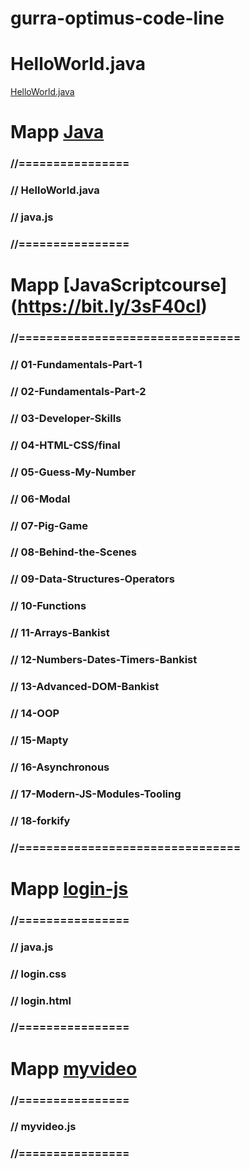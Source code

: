 # gurra-optimus-code-line

# HelloWorld.java
[HelloWorld.java](https://bit.ly/3HSMTdJ)

# Mapp [Java]()
### //================
### // HelloWorld.java
### // java.js
### //================

# Mapp [JavaScriptcourse] (https://bit.ly/3sF40cI)
### //================================
### //  01-Fundamentals-Part-1
### //  02-Fundamentals-Part-2
### //  03-Developer-Skills
### //  04-HTML-CSS/final
### //  05-Guess-My-Number
### //  06-Modal
### //  07-Pig-Game
### //  08-Behind-the-Scenes
### //  09-Data-Structures-Operators
### //  10-Functions
### //  11-Arrays-Bankist
### //  12-Numbers-Dates-Timers-Bankist
### //  13-Advanced-DOM-Bankist
### //  14-OOP
### //  15-Mapty
### //  16-Asynchronous
### //  17-Modern-JS-Modules-Tooling
### //  18-forkify
### //================================

# Mapp [login-js]()
### //================
### // java.js
### // login.css
### // login.html
### //================

# Mapp [myvideo]()
### //================
### // myvideo.js
### //================

